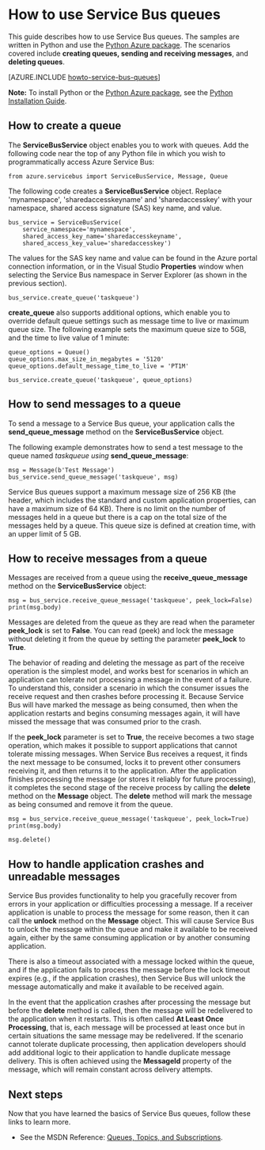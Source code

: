 ﻿<properties 
	pageTitle="How to use Service Bus queues (Python) - Azure" 
	description="Learn how to use Azure Service Bus queues from Python." 
	services="service-bus" 
	documentationCenter="python" 
	authors="huguesv" 
	manager="timlt" 
	editor=""/>

<tags 
	ms.service="service-bus" 
	ms.workload="tbd" 
	ms.tgt_pltfrm="na" 
	ms.devlang="python" 
	ms.topic="article" 
	ms.date="07/06/2015" 
	ms.author="huvalo"/>


# How to use Service Bus queues

This guide describes how to use Service Bus queues. The samples are written in Python and use the [Python Azure package][]. The scenarios covered include **creating queues, sending and receiving messages**, and **deleting queues**.

[AZURE.INCLUDE [howto-service-bus-queues](../../includes/howto-service-bus-queues.md)]

**Note:** To install Python or the [Python Azure package][], see the [Python Installation Guide](../python-how-to-install.md).

## How to create a queue

The **ServiceBusService** object enables you to work with queues. Add the following code near the top of any Python file in which you wish to programmatically access Azure Service Bus:

	from azure.servicebus import ServiceBusService, Message, Queue

The following code creates a **ServiceBusService** object. Replace 'mynamespace', 'sharedaccesskeyname' and 'sharedaccesskey' with your namespace, shared access signature (SAS) key name, and value.

	bus_service = ServiceBusService(
		service_namespace='mynamespace',
		shared_access_key_name='sharedaccesskeyname',
		shared_access_key_value='sharedaccesskey')

The values for the SAS key name and value can be found in the Azure portal connection information, or in the Visual Studio **Properties** window when selecting the Service Bus namespace in Server Explorer (as shown in the previous section).

	bus_service.create_queue('taskqueue')

**create_queue** also supports additional options, which enable you to override default queue settings such as message time to live or maximum queue size. The following example sets the maximum queue size to 5GB, and the time to live value of 1 minute:

	queue_options = Queue()
	queue_options.max_size_in_megabytes = '5120'
	queue_options.default_message_time_to_live = 'PT1M'

	bus_service.create_queue('taskqueue', queue_options)

## How to send messages to a queue

To send a message to a Service Bus queue, your application calls the **send\_queue\_message** method on the **ServiceBusService** object.

The following example demonstrates how to send a test message to the queue named *taskqueue using* **send\_queue\_message**:

	msg = Message(b'Test Message')
	bus_service.send_queue_message('taskqueue', msg)

Service Bus queues support a maximum message size of 256 KB (the header, which includes the standard and custom application properties, can have a maximum size of 64 KB). There is no limit on the number of messages held in a queue but there is a cap on the total size of the messages held by a queue. This queue size is defined at creation time, with an upper limit of 5 GB.

## How to receive messages from a queue

Messages are received from a queue using the **receive\_queue\_message** method on the **ServiceBusService** object:

	msg = bus_service.receive_queue_message('taskqueue', peek_lock=False)
	print(msg.body)

Messages are deleted from the queue as they are read when the parameter **peek\_lock** is set to **False**. You can read (peek) and lock the message without deleting it from the queue by setting the parameter **peek\_lock** to **True**.

The behavior of reading and deleting the message as part of the receive operation is the simplest model, and works best for scenarios in which an application can tolerate not processing a message in the event of a failure. To understand this, consider a scenario in which the consumer issues the receive request and then crashes before processing it. Because Service Bus will have marked the message as being consumed, then when the application restarts and begins consuming messages again, it will have missed the message that was consumed prior to the crash.

If the **peek\_lock** parameter is set to **True**, the receive becomes a two stage operation, which makes it possible to support applications that cannot tolerate missing messages. When Service Bus receives a request, it finds the next message to be consumed, locks it to prevent other consumers receiving it, and then returns it to the application. After the application finishes processing the message (or stores it reliably for future processing), it completes the second stage of the receive process by calling the **delete** method on the **Message** object. The **delete** method will mark the message as being consumed and remove it from the queue.

	msg = bus_service.receive_queue_message('taskqueue', peek_lock=True)
	print(msg.body)

	msg.delete()

## How to handle application crashes and unreadable messages

Service Bus provides functionality to help you gracefully recover from errors in your application or difficulties processing a message. If a receiver application is unable to process the message for some reason, then it can call the **unlock** method on the **Message** object. This will cause Service Bus to unlock the message within the queue and make it available to be received again, either by the same consuming application or by another consuming application.

There is also a timeout associated with a message locked within the queue, and if the application fails to process the message before the lock timeout expires (e.g., if the application crashes), then Service Bus will unlock the message automatically and make it available to be received again.

In the event that the application crashes after processing the message but before the **delete** method is called, then the message will be redelivered to the application when it restarts. This is often called **At Least Once Processing**, that is, each message will be processed at least once but in certain situations the same message may be redelivered. If the scenario cannot tolerate duplicate processing, then application developers should add additional logic to their application to handle duplicate message delivery. This is often achieved using the **MessageId** property of the message, which will remain constant across delivery attempts.

## Next steps

Now that you have learned the basics of Service Bus queues, follow these links to learn more.

-   See the MSDN Reference: [Queues, Topics, and Subscriptions][].

[Azure Management Portal]: http://manage.windowsazure.com
[Python Azure package]: https://pypi.python.org/pypi/azure  
[Queues, Topics, and Subscriptions]: http://msdn.microsoft.com/library/azure/hh367516.aspx
 